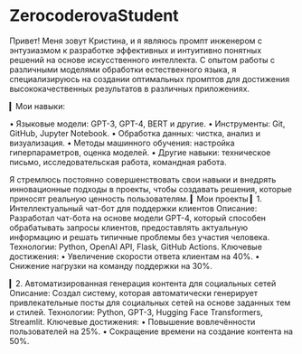 # ZerocoderovaStudent
Привет! Меня зовут Кристина, и я являюсь промпт инженером с энтузиазмом к разработке эффективных и интуитивно понятных решений на основе искусственного интеллекта. С опытом работы с различными моделями обработки естественного языка, я специализируюсь на создании оптимальных промптов для достижения высококачественных результатов в различных приложениях.

▎Мои навыки:

• Языковые модели: GPT-3, GPT-4, BERT и другие.
• Инструменты: Git, GitHub, Jupyter Notebook.
• Обработка данных: чистка, анализ и визуализация.
• Методы машинного обучения: настройка гиперпараметров, оценка моделей.
• Другие навыки: техническое письмо, исследовательская работа, командная работа.

Я стремлюсь постоянно совершенствовать свои навыки и внедрять инновационные подходы в проекты, чтобы создавать решения, которые приносят реальную ценность пользователям.
▎Мои проекты
▎1. Интеллектуальный чат-бот для поддержки клиентов
Описание: Разработал чат-бота на основе модели GPT-4, который способен обрабатывать запросы клиентов, предоставлять актуальную информацию и решать типичные проблемы без участия человека.
Технологии: Python, OpenAI API, Flask, GitHub Actions.
Ключевые достижения:
• Увеличение скорости ответа клиентам на 40%.
• Снижение нагрузки на команду поддержки на 30%.

▎2. Автоматизированная генерация контента для социальных сетей
Описание: Создал систему, которая автоматически генерирует привлекательные посты для социальных сетей на основе заданных тем и стилей.
Технологии: Python, GPT-3, Hugging Face Transformers, Streamlit.
Ключевые достижения:
• Повышение вовлечённости пользователей на 25%.
• Сокращение времени на создание контента на 50%.
